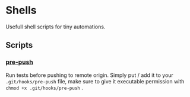 # Shells

Usefull shell scripts for tiny automations. 


## Scripts

### [pre-push](pre-push) 
Run tests before pushing to remote origin. Simply put / add it to your `.git/hooks/pre-push` file, make sure to give it executable permission with `chmod +x .git/hooks/pre-push` . 

